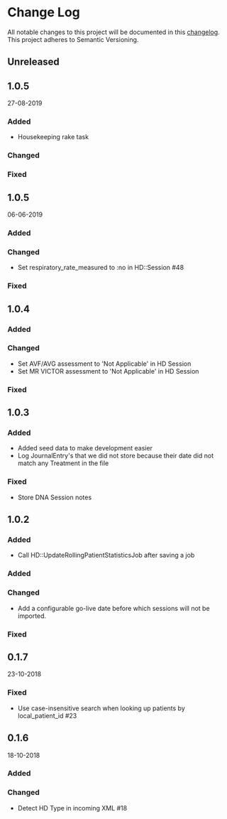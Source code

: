 # Change Log

All notable changes to this project will be documented in
this [changelog](http://keepachangelog.com/en/0.3.0/).
This project adheres to Semantic Versioning.

## Unreleased

## 1.0.5
27-08-2019
### Added
- Housekeeping rake task
### Changed
### Fixed


## 1.0.5
06-06-2019
### Added
### Changed
- Set respiratory_rate_measured to :no in HD::Session #48
### Fixed


## 1.0.4
### Added
### Changed
- Set AVF/AVG assessment to 'Not Applicable' in HD Session
- Set MR VICTOR assessment to 'Not Applicable' in HD Session
### Fixed

## 1.0.3
### Added
- Added seed data to make development easier
- Log JournalEntry's that we did not store because their date did not match any Treatment in the file

### Fixed
- Store DNA Session notes

## 1.0.2
### Added
- Call HD::UpdateRollingPatientStatisticsJob after saving a job

### Added
### Changed
- Add a configurable go-live date before which sessions will not be imported.
### Fixed

## 0.1.7
23-10-2018

### Fixed
- Use case-insensitive search when looking up patients by local_patient_id #23

## 0.1.6
18-10-2018

### Added
### Changed
- Detect HD Type in incoming XML #18
